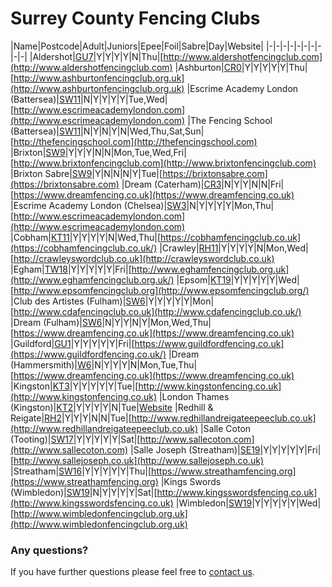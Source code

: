 <style>
section {
width: 1000px;
}
@media print, screen and (max-width: 1060px)
{
section {
max-width:1000px;
}
}
</style>

# Surrey County Fencing Clubs
 
|Name|Postcode|Adult|Juniors|Epee|Foil|Sabre|Day|Website|
|-|-|-|-|-|-|-|-|-|-|
|Aldershot|[GU7](https://www.google.com/maps/place/Broadwater+School/@51.2013847,-0.5940859,15z/data=!4m5!3m4!1s0x0:0x462e2b7aa8b83695!8m2!3d51.2013847!4d-0.5940859)|Y|Y|Y|Y|N|Thu|[http://www.aldershotfencingclub.com](http://www.aldershotfencingclub.com)
|Ashburton|[CR0](https://www.google.com/maps/place/508+(Croydon)+HQ+Squadron+RLC/@51.380555,-0.095026,15z/data=!4m5!3m4!1s0x0:0xe555d89041246158!8m2!3d51.380555!4d-0.095026)|Y|Y|Y|Y|Y|Thu|[http://www.ashburtonfencingclub.org.uk](http://www.ashburtonfencingclub.org.uk)
|Escrime Academy London (Battersea)|[SW11](https://www.google.com/maps/place/L'École+de+Battersea/@51.474047,-0.1725868,15z/data=!4m5!3m4!1s0x0:0x3ee081d1f7ee9979!8m2!3d51.474047!4d-0.1725868)|N|Y|Y|Y|Y|Tue,Wed|[http://www.escrimeacademylondon.com](http://www.escrimeacademylondon.com)
|The Fencing School (Battersea)|[SW11](https://www.google.com/maps/place/Royal+Academy+of+Dance/@51.4740878,-0.1751789,15z/data=!4m5!3m4!1s0x0:0xd5337eaedd222a95!8m2!3d51.4740878!4d-0.1751789)|N|Y|N|Y|N|Wed,Thu,Sat,Sun|[http://thefencingschool.com](http://thefencingschool.com)
|Brixton|[SW9](https://www.google.com/maps/place/Brixton+Recreation+Centre/@51.4634268,-0.1129784,15z/data=!4m5!3m4!1s0x0:0x7bab925e4631fb68!8m2!3d51.4634268!4d-0.1129784)|Y|Y|Y|N|N|Mon,Tue,Wed,Fri|[http://www.brixtonfencingclub.com](http://www.brixtonfencingclub.com)
|Brixton Sabre|[SW9](https://www.google.com/maps/place/Brixton+Recreation+Centre/@51.4634268,-0.1129784,15z/data=!4m5!3m4!1s0x0:0x7bab925e4631fb68!8m2!3d51.4634268!4d-0.1129784)|Y|N|N|N|Y|Tue|[https://brixtonsabre.com](https://brixtonsabre.com)
|Dream (Caterham)|[CR3](https://www.google.com/maps/place/Caterham+School/@51.2725475,-0.0868717,15z/data=!4m2!3m1!1s0x0:0x7eb1505a92f6e48a?sa=X&ved=2ahUKEwjpg9SNrdDlAhXUnVwKHVibBrwQ_BIwCnoECA4QCA)|N|Y|Y|N|N|Fri|[https://www.dreamfencing.co.uk](https://www.dreamfencing.co.uk)
|Escrime Academy London (Chelsea)|[SW3](https://www.google.com/maps/place/St+Thomas+More+Language+College/@51.4931003,-0.1617442,15z/data=!4m5!3m4!1s0x0:0xc00b11604f2ad8a4!8m2!3d51.4931003!4d-0.1617442)|N|Y|Y|Y|Y|Mon,Thu|[http://www.escrimeacademylondon.com](http://www.escrimeacademylondon.com)
|Cobham|[KT11](https://www.google.com/maps/place/Burwood+House,+Cobham+KT11+1HA/data=!4m2!3m1!1s0x4875df7f20415111:0x3d617d8ed402f2e4?sa=X&ved=2ahUKEwiJxLnlrtDlAhWYQUEAHZMkAKAQ8gEwAHoECAoQAQ)|Y|Y|Y|Y|N|Wed,Thu|[https://cobhamfencingclub.co.uk](https://cobhamfencingclub.co.uk/)
|Crawley|[RH11](https://www.google.com/maps/place/K2+Crawley/@51.0969326,-0.1912612,15z/data=!4m5!3m4!1s0x0:0xffd2893380abaa02!8m2!3d51.0969326!4d-0.1912612)|Y|Y|Y|Y|N|Mon,Wed|[http://crawleyswordclub.co.uk](http://crawleyswordclub.co.uk)
|Egham|[TW18](https://www.google.com/maps/place/Spelthorne+Leisure+Centre/@51.4301602,-0.501142,15z/data=!4m5!3m4!1s0x0:0x13a960310dd76717!8m2!3d51.4301602!4d-0.501142)|Y|Y|Y|Y|Y|Fri|[http://www.eghamfencingclub.org.uk](http://www.eghamfencingclub.org.uk/)
|Epsom|[KT19](https://www.google.com/maps/place/Blenheim+High+School/@51.3454243,-0.2642191,15z/data=!4m5!3m4!1s0x0:0xf778375635367e4!8m2!3d51.3454243!4d-0.2642191)|Y|Y|Y|Y|Y|Wed|[http://www.epsomfencingclub.org](http://www.epsomfencingclub.org/)
|Club des Artistes (Fulham)|[SW6](https://www.google.com/maps/place/St+Etheldreda's+Church+Fulham/@51.4750058,-0.2146813,15z/data=!4m5!3m4!1s0x0:0xc9ac669a0ef6ad6a!8m2!3d51.4750058!4d-0.2146813)|Y|Y|Y|Y|Y|Mon|[http://www.cdafencingclub.co.uk](http://www.cdafencingclub.co.uk/)
|Dream (Fulham)|[SW6](https://www.google.com/maps/place/Hurlingham+Academy/@51.4680725,-0.1952444,15z/data=!4m5!3m4!1s0x0:0x95fd09ae806f21a8!8m2!3d51.4680725!4d-0.1952444)|N|Y|Y|N|Y|Mon,Wed,Thu|[https://www.dreamfencing.co.uk](https://www.dreamfencing.co.uk)
|Guildford|[GU1](https://www.google.com/maps/place/St+Peter's+Catholic+School/@51.2467713,-0.5379019,15z/data=!4m2!3m1!1s0x0:0xfc8747590c0b75ce?sa=X&ved=2ahUKEwiIm7aLsNDlAhWEilwKHYAhBy8Q_BIwCnoECA0QCA)|Y|Y|Y|Y|Y|Fri|[https://www.guildfordfencing.co.uk](https://www.guildfordfencing.co.uk/)
|Dream (Hammersmith)|[W6](https://www.google.com/maps/place/Latymer+Sports+Centre/@51.4910007,-0.2365043,15z/data=!4m2!3m1!1s0x0:0xdd5478606af8d0fd?sa=X&ved=2ahUKEwi5zaOwrdDlAhXKQUEAHXsND8gQ_BIwC3oECA4QCA)|N|Y|Y|Y|N|Mon,Tue,Thu|[https://www.dreamfencing.co.uk](https://www.dreamfencing.co.uk)
|Kingston|[KT3](https://www.google.com/maps/place/Coombe+Boys'+School/@51.3962506,-0.2478196,15z/data=!4m5!3m4!1s0x0:0x7b484c573431ea04!8m2!3d51.3962506!4d-0.2478196)|Y|Y|Y|Y|Y|Tue|[http://www.kingstonfencing.co.uk](http://www.kingstonfencing.co.uk)
|London Thames (Kingston)|[KT2](https://www.google.com/maps/place/Tiffin+School/@51.4113961,-0.2950789,15z/data=!4m5!3m4!1s0x0:0x87d380ed50d7c25b!8m2!3d51.4113961!4d-0.2950789)|Y|Y|Y|Y|N|Tue|[Website](https://k85695.wixsite.com/fencing-club)
|Redhill & Reigate|[RH2](https://www.google.com/maps/place/Dunottar+School/@51.2316622,-0.1830859,15z/data=!4m5!3m4!1s0x0:0x5ee6c18450de2116!8m2!3d51.2316622!4d-0.1830859)|Y|Y|Y|N|N|Tue|[http://www.redhillandreigateepeeclub.co.uk](http://www.redhillandreigateepeeclub.co.uk)
|Salle Coton (Tooting)|[SW17](https://www.google.com/maps/place/Tooting+Leisure+Centre/@51.4292399,-0.1736721,15z/data=!4m5!3m4!1s0x0:0x4ecc169b18978c06!8m2!3d51.4292399!4d-0.1736721)|Y|Y|Y|Y|Y|Sat|[http://www.sallecoton.com](http://www.sallecoton.com)
|Salle Joseph (Streatham)|[SE19](https://www.google.com/maps/@51.420786,-0.10693,15z?hl=en-GB)|Y|Y|Y|Y|Y|Fri|[http://www.sallejoseph.co.uk](http://www.sallejoseph.co.uk)
|Streatham|[SW16](https://www.google.com/maps/place/Dunraven+School/@51.432948,-0.119755,15z/data=!4m2!3m1!1s0x0:0x6aeea2de1a75e282?sa=X&ved=2ahUKEwjBoN_ltNDlAhVuQhUIHWNXBGcQ_BIwCnoECA8QCA)|Y|Y|Y|Y|Y|Thu|[https://www.streathamfencing.org](https://www.streathamfencing.org)
|Kings Swords (Wimbledon)|[SW19](https://www.google.com/maps/place/The+King’s+Club/@51.4204529,-0.2274942,15z/data=!4m5!3m4!1s0x0:0x4b423c5f83f00c12!8m2!3d51.4204529!4d-0.2274942)|N|Y|Y|Y|Y|Sat|[http://www.kingsswordsfencing.co.uk](http://www.kingsswordsfencing.co.uk)
|Wimbledon|[SW19](https://www.google.com/maps/place/Chi+Combat+System+Nederland+%2F+Wimbledon/@51.415119,-0.221958,15z/data=!4m5!3m4!1s0x0:0x6afaa434e8282d3e!8m2!3d51.415119!4d-0.221958)|Y|Y|Y|Y|Y|Wed|[http://www.wimbledonfencingclub.org.uk](http://www.wimbledonfencingclub.org.uk)

### Any questions?
If you have further questions please feel free to [contact us](./contact).
